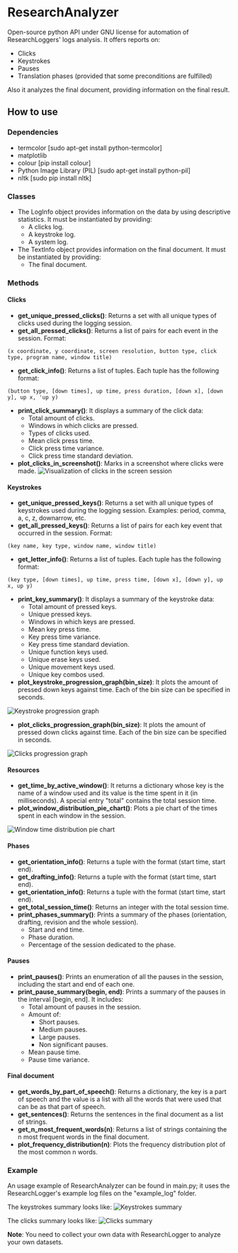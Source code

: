 # ResearchAnalyzer
Open-source python API under GNU license for automation of ResearchLoggers' logs analysis. It offers reports on:

- Clicks
- Keystrokes
- Pauses
- Translation phases (provided that some preconditions are fulfilled)

Also it analyzes the final document, providing information on the final result.





## How to use

### Dependencies
- termcolor [sudo apt-get install python-termcolor]
- matplotlib
- colour [pip install colour]
- Python Image Library (PIL) [sudo apt-get install python-pil]
- nltk [sudo pip install nltk]



### Classes
- The LogInfo object provides information on the data by using descriptive statistics. It must be instantiated by providing:
    - A clicks log.
    - A keystroke log.
    - A system log.
- The TextInfo object provides information on the final document. It must be instantiated by providing:
    - The final document.



### Methods

#### Clicks
- **get_unique_pressed_clicks()**: Returns a set with all unique types of clicks used during the logging session.
- **get_all_pressed_clicks()**: Returns a list of pairs for each event in the session. Format:
````
(x coordinate, y coordinate, screen resolution, button type, click type, program name, window title)
````
- **get_click_info()**: Returns a list of tuples. Each tuple has the following format:
````
(button type, [down times], up time, press duration, [down x], [down y], up x, 'up y)
````
- **print_click_summary()**: It displays a summary of the click data:
     - Total amount of clicks.
     - Windows in which clicks are pressed.
     - Types of clicks used.
     - Mean click press time.
     - Click press time variance.
     - Click press time standard deviation.
- **plot_clicks_in_screenshot()**: Marks in a screenshot where clicks were made.
![Visualization of clicks in the screen session](/images/clicks_in_screen.png)


#### Keystrokes
- **get_unique_pressed_keys()**: Returns a set with all unique types of keystrokes used during the logging session. Examples: period, comma, a, c, z, downarrow, etc.
- **get_all_pressed_keys()**: Returns a list of pairs for each key event that occurred in the session. Format:
````
(key name, key type, window name, window title)
````
- **get_letter_info()**: Returns a list of tuples. Each tuple has the following format:
````
(key type, [down times], up time, press time, [down x], [down y], up x, up y)
````
-  **print_key_summary()**: It displays a summary of the keystroke data:
     - Total amount of pressed keys.
     - Unique pressed keys.
     - Windows in which keys are pressed.
     - Mean key press time.
     - Key press time variance.
     - Key press time standard deviation.
     - Unique function keys used.
     - Unique erase keys used.
     - Unique movement keys used.
     - Unique key combos used.
- **plot_keystroke_progression_graph(bin_size)**: It plots the amount of pressed down keys against time. Each of the bin size can be specified in seconds.

![Keystroke progression graph](/images/keystroke_progression_graph.png)

- **plot_clicks_progression_graph(bin_size)**: It plots the amount of pressed down clicks against time. Each of the bin size can be specified in seconds.

![Clicks progression graph](/images/clicks_progression_graph.png)



#### Resources
- **get_time_by_active_window()**: It returns a dictionary whose key is the name of a window used and its value is the time spent in it (in milliseconds). A special entry "total" contains the total session time.
- **plot_window_distribution_pie_chart()**: Plots a pie chart of the times spent in each window in the session.

![Window time distribution pie chart](/images/pie_chart_window_distribution.png)



#### Phases
- **get_orientation_info()**: Returns a tuple with the format (start time, start end).
- **get_drafting_info()**: Returns a tuple with the format (start time, start end).
- **get_orientation_info()**: Returns a tuple with the format (start time, start end).
- **get_total_session_time()**: Returns an integer with the total session time.
- **print_phases_summary()**: Prints a summary of the phases (orientation, drafting, revision and the whole session).
     - Start and end time.
     - Phase duration.
     - Percentage of the session dedicated to the phase.



#### Pauses
- **print_pauses()**: Prints an enumeration of all the pauses in the session, including the start and end of each one.
- **print_pause_summary(begin, end)**: Prints a summary of the pauses in the interval [begin, end]. It includes:
     - Total amount of pauses in the session.
     - Amount of:
         - Short pauses.
         - Medium pauses.
         - Large pauses.
         - Non significant pauses.
     - Mean pause time.
     - Pause time variance.



#### Final document
- **get_words_by_part_of_speech()**: Returns a dictionary, the key is a part of speech and the value is a list with all the words that were used that can be as that part of speech.
- **get_sentences()**: Returns the sentences in the final document as a list of strings.
- **get_n_most_frequent_words(n)**: Returns a list of strings containing the n most frequent words in the final document.
- **plot_frequency_distribution(n)**: Plots the frequency distribution plot of the most common n words.



### Example
An usage example of ResearchAnalyzer can be found in main.py; it uses the ResearchLogger's example log files on the "example_log" folder.

The keystrokes summary looks like:
![Keystrokes summary](/images/keys_summary.png)

The clicks summary looks like:
![Clicks summary](/images/clicks_summary.png)

**Note**: You need to collect your own data with ResearchLogger to analyze your own datasets.